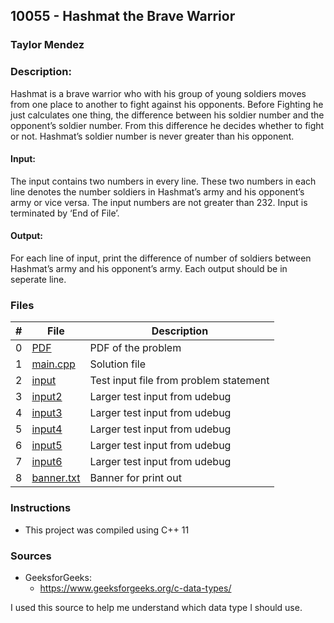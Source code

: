 ## 10055 - Hashmat the Brave Warrior
### Taylor Mendez 
### Description:

Hashmat is a brave warrior who with his group of young soldiers moves from one place to another to
fight against his opponents. Before Fighting he just calculates one thing, the difference between his
soldier number and the opponent’s soldier number. From this difference he decides whether to fight or
not. Hashmat’s soldier number is never greater than his opponent.

#### Input:
The input contains two numbers in every line. These two numbers in each line denotes the number
soldiers in Hashmat’s army and his opponent’s army or vice versa. The input numbers are not greater
than 232. Input is terminated by ‘End of File’.

#### Output:
For each line of input, print the difference of number of soldiers between Hashmat’s army and his
opponent’s army. Each output should be in seperate line.

### Files

|   #   | File                       | Description                                                |
| :---: | -------------------------- | ---------------------------------------------------------- |
|   0   | [PDF](./p10055.pdf)        | PDF of the problem                                         |
|   1   | [main.cpp](./main.cpp)     | Solution file                                              |
|   2   | [input](./input.txt)       | Test input file from problem statement                     |
|   3   | [input2](./input2.txt)     | Larger test input from udebug                              |
|   4   | [input3](./input3.txt)     | Larger test input from udebug                              |
|   5   | [input4](./input4.txt)     | Larger test input from udebug                              |
|   6   | [input5](./input5.txt)     | Larger test input from udebug                              |
|   7   | [input6](./input6.txt)     | Larger test input from udebug                              |
|   8   | [banner.txt](./banner.txt) | Banner for print out                                       |

### Instructions

- This project was compiled using C++ 11

### Sources

- GeeksforGeeks: 
  - https://www.geeksforgeeks.org/c-data-types/ 

I used this source to help me understand which data type I should use.